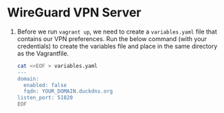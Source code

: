 # WireGuard VPN Server

1. Before we run `vagrant up`, we need to create a `variables.yaml` file that contains our VPN preferences. Run the below command (with your credentials) to create the variables file and place in the same directory as the Vagrantfile.

    ```bash
    cat <<EOF > variables.yaml
    ---
    domain:
      enabled: false
      fqdn: YOUR_DOMAIN.duckdns.org
    listen_port: 51820
    EOF
    ```